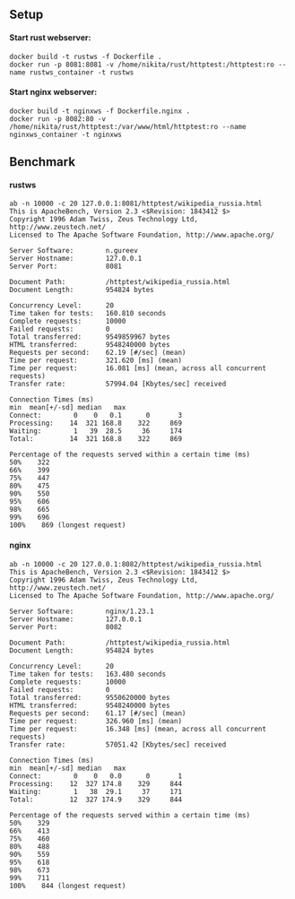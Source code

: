 ## Setup
#### Start rust webserver:
    docker build -t rustws -f Dockerfile .
    docker run -p 8081:8081 -v /home/nikita/rust/httptest:/httptest:ro --name rustws_container -t rustws

#### Start nginx webserver:
    docker build -t nginxws -f Dockerfile.nginx .
    docker run -p 8082:80 -v /home/nikita/rust/httptest:/var/www/html/httptest:ro --name nginxws_container -t nginxws

## Benchmark
#### rustws

    ab -n 10000 -c 20 127.0.0.1:8081/httptest/wikipedia_russia.html
    This is ApacheBench, Version 2.3 <$Revision: 1843412 $>
    Copyright 1996 Adam Twiss, Zeus Technology Ltd, http://www.zeustech.net/
    Licensed to The Apache Software Foundation, http://www.apache.org/
    
    Server Software:        n.gureev
    Server Hostname:        127.0.0.1
    Server Port:            8081
    
    Document Path:          /httptest/wikipedia_russia.html
    Document Length:        954824 bytes
    
    Concurrency Level:      20
    Time taken for tests:   160.810 seconds
    Complete requests:      10000
    Failed requests:        0
    Total transferred:      9549859967 bytes
    HTML transferred:       9548240000 bytes
    Requests per second:    62.19 [#/sec] (mean)
    Time per request:       321.620 [ms] (mean)
    Time per request:       16.081 [ms] (mean, across all concurrent requests)
    Transfer rate:          57994.04 [Kbytes/sec] received
    
    Connection Times (ms)
    min  mean[+/-sd] median   max
    Connect:        0    0   0.1      0       3
    Processing:    14  321 168.8    322     869
    Waiting:        1   39  28.5     36     174
    Total:         14  321 168.8    322     869
    
    Percentage of the requests served within a certain time (ms)
    50%    322
    66%    399
    75%    447
    80%    475
    90%    550
    95%    606
    98%    665
    99%    696
    100%    869 (longest request) 

#### nginx

    ab -n 10000 -c 20 127.0.0.1:8082/httptest/wikipedia_russia.html
    This is ApacheBench, Version 2.3 <$Revision: 1843412 $>
    Copyright 1996 Adam Twiss, Zeus Technology Ltd, http://www.zeustech.net/
    Licensed to The Apache Software Foundation, http://www.apache.org/

    Server Software:        nginx/1.23.1
    Server Hostname:        127.0.0.1
    Server Port:            8082
    
    Document Path:          /httptest/wikipedia_russia.html
    Document Length:        954824 bytes
    
    Concurrency Level:      20
    Time taken for tests:   163.480 seconds
    Complete requests:      10000
    Failed requests:        0
    Total transferred:      9550620000 bytes
    HTML transferred:       9548240000 bytes
    Requests per second:    61.17 [#/sec] (mean)
    Time per request:       326.960 [ms] (mean)
    Time per request:       16.348 [ms] (mean, across all concurrent requests)
    Transfer rate:          57051.42 [Kbytes/sec] received
    
    Connection Times (ms)
    min  mean[+/-sd] median   max
    Connect:        0    0   0.0      0       1
    Processing:    12  327 174.8    329     844
    Waiting:        1   38  29.1     37     171
    Total:         12  327 174.9    329     844
    
    Percentage of the requests served within a certain time (ms)
    50%    329
    66%    413
    75%    460
    80%    488
    90%    559
    95%    618
    98%    673
    99%    711
    100%    844 (longest request)

